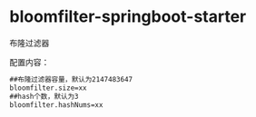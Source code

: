 # bloomfilter-springboot-starter
布隆过滤器

配置内容：
```xml
##布隆过滤器容量，默认为2147483647
bloomfilter.size=xx
##hash个数，默认为3
bloomfilter.hashNums=xx
```
